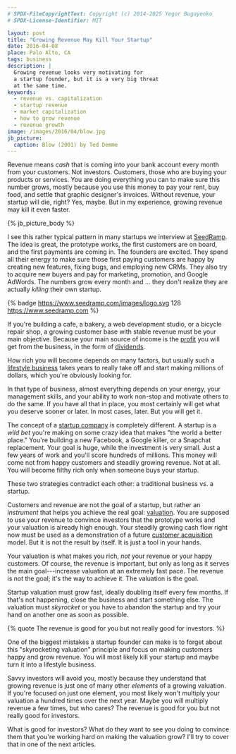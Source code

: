 ```yaml
---
# SPDX-FileCopyrightText: Copyright (c) 2014-2025 Yegor Bugayenko
# SPDX-License-Identifier: MIT

layout: post
title: "Growing Revenue May Kill Your Startup"
date: 2016-04-08
place: Palo Alto, CA
tags: business
description: |
  Growing revenue looks very motivating for
  a startup founder, but it is a very big threat
  at the same time.
keywords:
  - revenue vs. capitalization
  - startup revenue
  - market capitalization
  - how to grow revenue
  - revenue growth
image: /images/2016/04/blow.jpg
jb_picture:
  caption: Blow (2001) by Ted Demme
---
```


Revenue means _cash_ that is coming into your bank account every month
from your customers. Not investors. Customers, those who are buying
your products or services. You are doing everything you can
to make sure this number grows, mostly because you use this money
to pay your rent, buy food, and settle that graphic designer's invoices.
Without revenue, your startup will die, right? Yes, maybe. But in my experience,
growing revenue may kill it even faster.

<!--more-->

{% jb_picture_body %}

I see this rather typical pattern in many startups we interview
at [SeedRamp](https://www.seedramp.com). The idea is great, the prototype
works, the first customers are on board, and the first payments are coming in.
The founders are excited. They spend all their energy to make sure those
first paying customers are happy by creating new features, fixing bugs, and employing
new CRMs. They also try to acquire new
buyers and pay for marketing, promotion, and Google AdWords. The numbers
grow every month and ... they don't realize they are
actually _killing_ their own startup.

{% badge https://www.seedramp.com/images/logo.svg 128 https://www.seedramp.com %}

If you're building a cafe, a bakery, a web development studio,
or a bicycle repair shop, a growing customer base with stable revenue
must be your main objective. Because your main source of income is the
[profit](https://en.wikipedia.org/wiki/Profit_%28accounting%29)
you will get from the business, in the form of
[dividends](https://en.wikipedia.org/wiki/Dividend).

How rich you will become depends on many factors, but usually such a
[lifestyle business](https://en.wikipedia.org/wiki/Lifestyle_business)
takes years to really take off and start making millions of dollars, which
you're obviously looking for.

In that type of business, almost everything depends on your energy,
your management skills, and your ability to work non-stop and motivate others
to do the same. If you have all that in place, you most certainly will
get what you deserve sooner or later. In most cases, later.
But you will get it.

The concept of a [startup company](https://en.wikipedia.org/wiki/Startup_company)
is completely different. A startup is a _wild bet_ you're making on some
crazy idea that makes "the world a better place." You're building
a new Facebook, a Google killer, or a Snapchat replacement. Your goal
is huge, while the investment is very small. Just a few years of work
and you'll score hundreds of millions. This money will come not from
happy customers and steadily growing revenue. Not at all. You will
become filthy rich only when someone buys your startup.

These two strategies contradict each other:
a traditional business vs. a startup.

Customers and revenue are not the goal of a startup, but rather
an _instrument_ that helps you achieve the real goal:
[valuation](https://en.wikipedia.org/wiki/Business_valuation). You are
supposed to use your revenue to convince investors
that the prototype works and your valuation is already high enough.
Your steadily growing cash flow right now must be used as a demonstration of a future
[customer acquisition](https://en.wikipedia.org/wiki/Customer_acquisition_management)
model. But it is not the result by itself. It is just a tool in your hands.

Your valuation is what makes you rich, _not_ your revenue or your happy
customers. Of course, the revenue is important, but only as long as
it serves the main goal---increase valuation at an extremely
fast pace. The revenue is not the goal; it's the way to achieve it. The valuation
is the goal.

Startup valuation must grow fast, ideally doubling itself every few months.
If that's not happening, close the business and start something else. The
valuation must _skyrocket_ or you have to abandon the startup and try your
hand on another one as soon as possible.

{% quote The revenue is good for you but not really good for investors. %}

One of the biggest mistakes a startup founder can make is to forget
about this "skyrocketing valuation" principle and focus on making
customers happy and grow revenue. You will most likely kill your
startup and maybe turn it into a lifestyle business.

Savvy investors will avoid you, mostly because they
understand that growing revenue is just one of many other
_elements_ of a growing valuation. If you're focused on just one element,
you most likely won't multiply your valuation a hundred times over the
next year. Maybe you will multiply revenue a few times, but who cares?
The revenue is good for you but not really good for investors.

What is good for investors? What do they want to see you doing
to convince them that you're working hard on making the valuation
grow? I'll try to cover that in one of the next articles.
